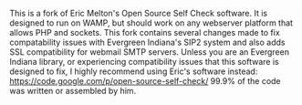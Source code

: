 This is a fork of Eric Melton's Open Source Self Check software. It is designed to run on WAMP, but should work on any webserver platform that allows PHP and sockets. This fork contains several changes made to fix compatability issues with Evergreen Indiana's SIP2 system and also adds SSL compatibility for webmail SMTP servers. Unless you are an Evergreen Indiana library, or experiencing compatibility issues that this software is designed to fix, I highly recommend using Eric's software instead: https://code.google.com/p/open-source-self-check/ 99.9% of the code was written or assembled by him.
